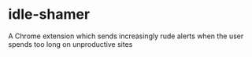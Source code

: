 # idle-shamer
A Chrome extension which sends increasingly rude alerts when the user spends too long on unproductive sites
